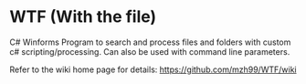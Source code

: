 # WTF (With the file)
C# Winforms Program to search and process files and folders with custom c# scripting/processing.
Can also be used with command line parameters.

Refer to the wiki home page for details: https://github.com/mzh99/WTF/wiki